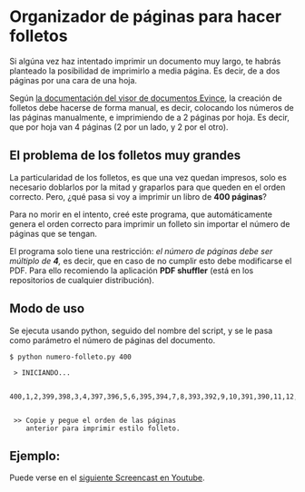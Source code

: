 # Organizador de páginas para hacer folletos

Si algúna vez haz intentado imprimir un documento muy largo, te habrás planteado la posibilidad de imprimirlo a media página. Es decir, de a dos páginas por una cara de una hoja.

Según [la documentación del visor de documentos Evince](http://library.gnome.org/users/evince/stable/print-booklet.html.es "Cómo imprimir folletos en Evince" ), la creación de folletos debe hacerse de forma manual, es decir, colocando los números de las páginas manualmente, e imprimiendo de a 2 páginas por hoja. 
Es decir, que por hoja van 4 páginas (2 por un lado, y 2 por el otro).



## El problema de los folletos muy grandes

La particularidad de los folletos, es que una vez quedan impresos, solo es necesario doblarlos por la mitad y graparlos para que queden en el orden correcto. Pero, ¿qué pasa si voy a imprimir un libro de **400 páginas**?

Para no morir en el intento, creé este programa, que automáticamente genera el orden correcto para imprimir un folleto sin importar el número de páginas que se tengan.

El programa solo tiene una restricción: _el número de páginas debe ser múltiplo de **4**,_ es decir, que en caso de no cumplir esto debe modificarse el PDF. Para ello recomiendo la aplicación **PDF shuffler** (está en los repositorios de cualquier distribución).



## Modo de uso

Se ejecuta usando python, seguido del nombre del script, y se le pasa como parámetro el número de páginas del documento.


```
$ python numero-folleto.py 400

 > INICIANDO...


400,1,2,399,398,3,4,397,396,5,6,395,394,7,8,393,392,9,10,391,390,11,12,389,388,13,14,387,386,15,16,385,384,17,18,383,382,19,20,381,380,21,22,379,378,23,24,377,376,25,26,375,374,27,28,373,372,29,30,371,370,31,32,369,368,33,34,367,366,35,36,365,364,37,38,363,362,39,40,361,360,41,42,359,358,43,44,357,356,45,46,355,354,47,48,353,352,49,50,351,350,51,52,349,348,53,54,347,346,55,56,345,344,57,58,343,342,59,60,341,340,61,62,339,338,63,64,337,336,65,66,335,334,67,68,333,332,69,70,331,330,71,72,329,328,73,74,327,326,75,76,325,324,77,78,323,322,79,80,321,320,81,82,319,318,83,84,317,316,85,86,315,314,87,88,313,312,89,90,311,310,91,92,309,308,93,94,307,306,95,96,305,304,97,98,303,302,99,100,301,300,101,102,299,298,103,104,297,296,105,106,295,294,107,108,293,292,109,110,291,290,111,112,289,288,113,114,287,286,115,116,285,284,117,118,283,282,119,120,281,280,121,122,279,278,123,124,277,276,125,126,275,274,127,128,273,272,129,130,271,270,131,132,269,268,133,134,267,266,135,136,265,264,137,138,263,262,139,140,261,260,141,142,259,258,143,144,257,256,145,146,255,254,147,148,253,252,149,150,251,250,151,152,249,248,153,154,247,246,155,156,245,244,157,158,243,242,159,160,241,240,161,162,239,238,163,164,237,236,165,166,235,234,167,168,233,232,169,170,231,230,171,172,229,228,173,174,227,226,175,176,225,224,177,178,223,222,179,180,221,220,181,182,219,218,183,184,217,216,185,186,215,214,187,188,213,212,189,190,211,210,191,192,209,208,193,194,207,206,195,196,205,204,197,198,203,202,199,200,201


 >> Copie y pegue el orden de las páginas
    anterior para imprimir estilo folleto. 

```



## Ejemplo:

Puede verse en el [siguiente Screencast en Youtube](https://www.youtube.com/watch?v=j-UtCMHwHNw "Link al video").

